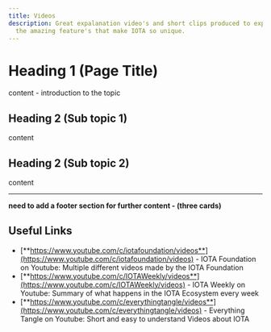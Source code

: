 ```yaml
---
title: Videos
description: Great expalanation video's and short clips produced to explain all
  the amazing feature's that make IOTA so unique.
---
```


# Heading 1 (Page Title)

content - introduction to the topic

## Heading 2 (Sub topic 1)

content

## Heading 2 (Sub topic 2)

content

---

**need to add a footer section for further content - (three cards)**

## Useful Links

- [**https://www.youtube.com/c/iotafoundation/videos**](https://www.youtube.com/c/iotafoundation/videos) - IOTA Foundation on Youtube: Multiple different videos made by the IOTA Foundation
- [**https://www.youtube.com/c/IOTAWeekly/videos**](https://www.youtube.com/c/IOTAWeekly/videos) - IOTA Weekly on Youtube: Summary of what happens in the IOTA Ecosystem every week
- [**https://www.youtube.com/c/everythingtangle/videos**](https://www.youtube.com/c/everythingtangle/videos) - Everything Tangle on Youtube: Short and easy to understand Videos about IOTA
